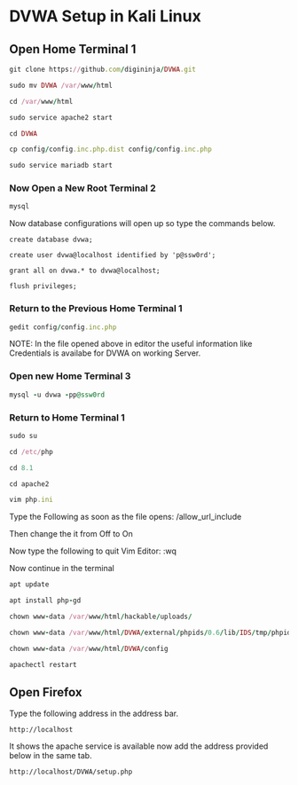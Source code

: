 # DVWA Setup in Kali Linux

## Open Home Terminal 1

```ruby
git clone https://github.com/digininja/DVWA.git
```

```ruby
sudo mv DVWA /var/www/html
```

```ruby
cd /var/www/html
```

```ruby
sudo service apache2 start
```

```ruby
cd DVWA
```

```ruby
cp config/config.inc.php.dist config/config.inc.php
```

```ruby
sudo service mariadb start
```

### Now Open a New Root Terminal 2

```ruby
mysql
```

Now database configurations will open up so type the commands below.

```
create database dvwa;
```

```
create user dvwa@localhost identified by 'p@ssw0rd';
```

```
grant all on dvwa.* to dvwa@localhost;
```

```
flush privileges;
```

### Return to the Previous Home Terminal 1

```ruby
gedit config/config.inc.php
```

NOTE: In the file opened above in editor the useful information like Credentials is availabe for DVWA on working Server.

### Open new Home Terminal 3

```ruby
mysql -u dvwa -pp@ssw0rd
```

### Return to Home Terminal 1

```ruby
sudo su
```

```ruby
cd /etc/php
```

```ruby
cd 8.1
```

```ruby
cd apache2
```

```ruby
vim php.ini
```

Type the Following as soon as the file opens: /allow_url_include

Then change the it from Off to On

Now type the following to quit Vim Editor: :wq

Now continue in the terminal

```ruby
apt update
```

```ruby
apt install php-gd
```

```ruby
chown www-data /var/www/html/hackable/uploads/
```

```ruby
chown www-data /var/www/html/DVWA/external/phpids/0.6/lib/IDS/tmp/phpids_log.txt
```

```ruby
chown www-data /var/www/html/DVWA/config
```

```ruby
apachectl restart
```

## Open Firefox

Type the following address in the address bar.

```
http://localhost
```

It shows the apache service is available now add the address provided below in the same tab.

```
http://localhost/DVWA/setup.php
```
